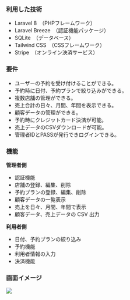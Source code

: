### 利用した技術

- Laravel 8　（PHPフレームワーク）
- Laravel Breeze　（認証機能パッケージ）
- SQLite　（データベース）
- Tailwind CSS　（CSSフレームワーク）
- Stripe　（オンライン決済サービス）

### **要件**

- ユーザーの予約を受け付けることができる。
- 予約時に日付、予約プランで絞り込みができる。
- 複数店舗の管理ができる。
- 売上合計の日々、月間、年間を表示できる。
- 顧客データの管理ができる。
- 予約時にクレジットカード決済が可能。
- 売上データのCSVダウンロードが可能。
- 管理者IDとPASSが発行できログインできる。

### 機能

**管理者側**
- 認証機能
- 店舗の登録、編集、削除
- 予約プランの登録、編集、削除
- 顧客データの一覧表示
- 売上を日々、月間、年間で表示
- 顧客データ、売上データの CSV 出力

**利用者側**
- 日付、予約プランの絞り込み
- 予約機能
- 利用者情報の入力
- 決済機能

### 画面イメージ
![](https://user-images.githubusercontent.com/46856574/145411531-05429a54-8a57-4cac-872e-d153865fdb1c.png)
